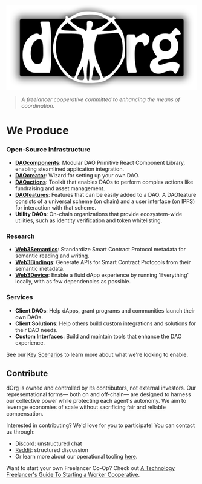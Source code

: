 ![](logo.png)

> *A freelancer cooperative committed to enhancing the means of coordination.*

# We Produce

### Open-Source Infrastructure

- **[DAOcomponents](https://github.com/dOrgTech/DAOcomponents)**: Modular DAO Primitive React Component Library, enabling steamlined application integration.
- **[DAOcreator](https://github.com/dOrgTech/DAOcreator)**: Wizard for setting up your own DAO.
- **[DAOactions](https://github.com/dOrgTech/DAOactions)**: Toolkit that enables DAOs to perform complex actions like fundraising and asset management.
- **[DAOfeatures](https://github.com/dOrgTech/DAOfeatures)**: Features that can be easily added to a DAO. A DAOfeature consists of a universal scheme (on chain) and a user interface (on IPFS) for interaction with that scheme.
- **Utility DAOs**: On-chain organizations that provide ecosystem-wide utilities, such as identity verification and token whitelisting.

### Research

- **[Web3Semantics](https://github.com/dOrgTech/research/tree/master/Web3Semantics)**: Standardize Smart Contract Protocol metadata for semantic reading and writing.
- **[Web3Bindings](https://github.com/dOrgTech/research/tree/master/Web3Binding)**: Generate APIs for Smart Contract Protocols from their semantic metadata.
- **[Web3Device](https://github.com/dOrgTech/research/blob/master/Web3Device.LocalEverything/study.md)**: Enable a fluid dApp experience by running 'Everything' locally, with as few dependencies as possible.

### Services

- **Client DAOs**: Help dApps, grant programs and communities launch their own DAOs.
- **Client Solutions**: Help others build custom integrations and solutions for their DAO needs.
- **Custom Interfaces**: Build and maintain tools that enhance the DAO experience.

See our [Key Scenarios](https://github.com/dOrgTech/vision/blob/master/key-scenarios.md) to learn more about what we're looking to enable.


## Contribute

dOrg is owned and controlled by its contributors, not external investors. Our representational forms— both on and off-chain— are designed to harness our collective power while protecting each agent's autonomy. We aim to leverage economies of scale without sacrificing fair and reliable compensation.

Interested in contributing? We'd love for you to participate! You can contact us through:

- [Discord](https://discord.gg/6Kujmad): unstructured chat
- [Reddit](https://www.reddit.com/r/dOrgTech/): structured discussion
- Or learn more about our operational tooling [here](./operations).

Want to start your own Freelancer Co-Op? Check out [A Technology Freelancer's Guide To Starting a Worker Cooperative](https://www.techworker.coop/sites/default/files/TechCoopHOWTO.pdf).
